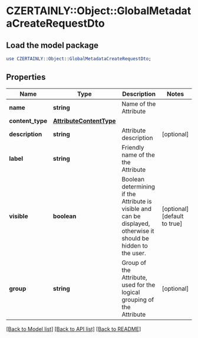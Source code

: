 # CZERTAINLY::Object::GlobalMetadataCreateRequestDto

## Load the model package
```perl
use CZERTAINLY::Object::GlobalMetadataCreateRequestDto;
```

## Properties
Name | Type | Description | Notes
------------ | ------------- | ------------- | -------------
**name** | **string** | Name of the Attribute | 
**content_type** | [**AttributeContentType**](AttributeContentType.md) |  | 
**description** | **string** | Attribute description | [optional] 
**label** | **string** | Friendly name of the the Attribute | 
**visible** | **boolean** | Boolean determining if the Attribute is visible and can be displayed, otherwise it should be hidden to the user. | [optional] [default to true]
**group** | **string** | Group of the Attribute, used for the logical grouping of the Attribute | [optional] 

[[Back to Model list]](../README.md#documentation-for-models) [[Back to API list]](../README.md#documentation-for-api-endpoints) [[Back to README]](../README.md)


